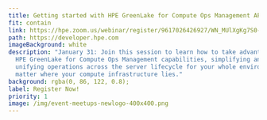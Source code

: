 ```yaml
---
title: Getting started with HPE GreenLake for Compute Ops Management APIs
fit: contain
link: https://hpe.zoom.us/webinar/register/9617026426927/WN_MUlXgKg7S0-449p8mi84yQ
path: https://developer.hpe.com
imageBackground: white
description: "January 31: Join this session to learn how to take advantage of
  HPE GreenLake for Compute Ops Management capabilities, simplifying and
  unifying operations across the server lifecycle for your whole environment, no
  matter where your compute infrastructure lies."
background: rgba(0, 86, 122, 0.8);
label: Register Now!
priority: 1
image: /img/event-meetups-newlogo-400x400.png
---
```

